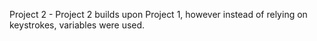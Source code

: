 Project 2 - Project 2 builds upon Project 1, however instead of relying on keystrokes, variables were used.
